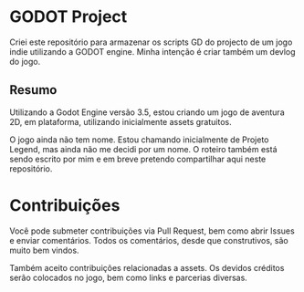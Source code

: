 # GODOT Project

Criei este repositório para armazenar os scripts GD do projecto de um jogo indie utilizando a GODOT engine. Minha intenção é criar também um devlog do jogo.

## Resumo

Utilizando a Godot Engine versão 3.5, estou criando um jogo de aventura 2D, em plataforma, utilizando inicialmente assets gratuitos.

O jogo ainda não tem nome. Estou chamando inicialmente de Projeto Legend, mas ainda não me decidi por um nome. O roteiro também está sendo escrito por mim e em breve pretendo compartilhar aqui neste repositório.

# Contribuições

Você pode submeter contribuições via Pull Request, bem como abrir Issues e enviar comentários. Todos os comentários, desde que construtivos, são muito bem vindos.

Também aceito contribuições relacionadas a assets. Os devidos créditos serão colocados no jogo, bem como links e parcerias diversas.


